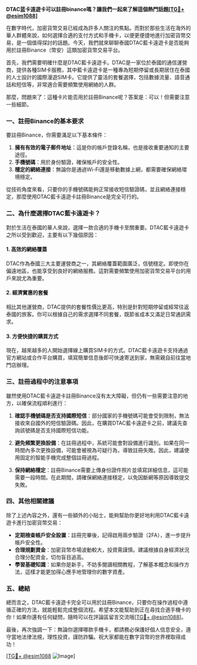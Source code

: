 **DTAC蓝卡遠遊卡可以註冊binance嗎？讓我們一起來了解這個熱門話題[[TG💪+ @esim1088](https://t.me/s/esim1088)]**

在數字時代，加密貨幣交易已經成為許多人關注的焦點。而對於那些生活在海外的華人群體來說，如何選擇合適的支付方式和手機卡，以便更便捷地進行加密貨幣交易，是一個值得探討的話題。今天，我們就來聊聊泰國DTAC藍卡遠遊卡是否能夠用於註冊Binance（幣安）這類加密貨幣交易平台。

首先，我們需要明確什麼是DTAC藍卡遠遊卡。DTAC是一家位於泰國的通信運營商，提供各種SIM卡服務，其中藍卡遠遊卡是一種專為短期停留或長期居住在泰國的人士設計的國際漫遊SIM卡。它提供了靈活的套餐選擇，包括數據流量、語音通話和短信等，非常適合需要頻繁使用網絡的人群。

那麼，問題來了：這種卡片能否用於註冊Binance呢？答案是：可以！但需要注意一些細節。

### **一、註冊Binance的基本要求**

要註冊Binance，你需要滿足以下基本條件：

1. **擁有有效的電子郵件地址**：這是你的帳戶登錄名稱，也是接收重要通知的主要途徑。
2. **手機號碼**：用於身份驗證，確保帳戶的安全性。
3. **穩定的網絡連接**：無論你是通過Wi-Fi還是移動數據上網，都需要確保網絡環境穩定。

從技術角度來看，只要你的手機號碼能夠正常接收短信驗證碼，並且網絡連接穩定，那麼使用DTAC藍卡遠遊卡註冊Binance是完全可行的。

### **二、為什麼選擇DTAC藍卡遠遊卡？**

對於生活在泰國的華人來說，選擇一款合適的手機卡至關重要。DTAC藍卡遠遊卡之所以受到歡迎，主要有以下幾個原因：

#### **1. 高效的網絡覆蓋**
DTAC作為泰國三大主要運營商之一，其網絡覆蓋範圍廣泛，信號穩定。即使你在偏遠地區，也能享受到良好的網絡服務。這對需要頻繁使用加密貨幣交易平台的用戶來說尤為重要。

#### **2. 經濟實惠的套餐**
相比其他運營商，DTAC提供的套餐性價比更高，特別是針對短期停留或經常往返泰國的旅客。你可以根據自己的需求選擇不同套餐，既節省成本又滿足日常通訊需求。

#### **3. 方便快捷的購買方式**
現在，越來越多的人開始選擇線上購買SIM卡的方式。DTAC藍卡遠遊卡支持通過官方網站或合作平台購買，填寫簡單信息後即可快速寄送到家，無需親自前往當地門店辦理。

### **三、註冊過程中的注意事項**

雖然使用DTAC藍卡遠遊卡註冊Binance沒有太大障礙，但仍有一些需要注意的地方，以確保流程順利進行：

1. **確認手機號碼是否支持國際短信**：部分國家的手機號碼可能會受到限制，無法接收來自國外的短信驗證碼。因此，在購買DTAC藍卡遠遊卡之前，建議先查詢該號碼是否支持國際短信功能。

2. **避免頻繁更換設備**：在註冊過程中，系統可能會對設備進行識別。如果在同一時間內多次更換設備，可能會被視為可疑行為，導致註冊失敗。因此，建議使用固定的智能手機完成整個註冊過程。

3. **保持網絡穩定**：註冊Binance需要上傳身份證件照片並填寫詳細信息，這可能需要一段時間。在此期間，請確保網絡連接穩定，以免因斷網等原因導致提交失敗。

### **四、其他相關建議**

除了上述內容之外，還有一些額外的小貼士，能夠幫助你更好地利用DTAC藍卡遠遊卡進行加密貨幣交易：

- **定期檢查帳戶安全設置**：註冊完畢後，記得啟用兩步驗證（2FA），進一步提升帳戶安全性。
- **合理規劃資金**：加密貨幣市場波動較大，投資需謹慎。建議根據自身經濟狀況合理分配資金，切勿盲目追高。
- **學習基礎知識**：如果你是新手，不妨多閱讀相關教程，了解基本概念和操作方法，這樣才能更加得心應手地管理你的數字資產。

### **五、總結**

總而言之，DTAC藍卡遠遊卡完全可以用於註冊Binance，只要你在操作過程中遵循正確的方法，就能輕鬆完成整個流程。希望本文能幫助到正在尋找合適手機卡的你！如果你還有任何疑問，隨時可以在評論區留言交流哦[[TG💪+ @esim1088](https://t.me/s/esim1088)]。

最後，再次強調一下：無論你選擇哪款手機卡，都請務必保護好個人信息安全，遵守當地法律法規，理性投資，謹防詐騙。祝大家都能在數字貨幣的世界裡取得成功！

[[TG💪+ @esim1088](https://t.me/s/esim1088) ![Image](https://i.postimg.cc/4NQfJmqS/Snipaste-2025-05-13-00-14-12.png)]
